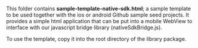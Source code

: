 This folder contains **sample-template-native-sdk.html**; a sample template to be used together with the ios or android Github sample seed projects. 
It provides a simple html application that can be put into a mobile WebView to interface with our javascript bridge library (nativeSdkBridge.js).

To use the template, copy it into the root directory of the library package.
